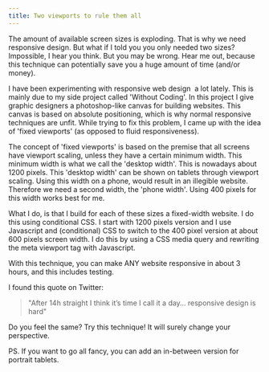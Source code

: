 ```yaml
---
title: Two viewports to rule them all
---
```



The amount of available screen sizes is exploding. That is why we need responsive design. But what if I told you you only needed two sizes? Impossible, I hear you think. But you may be wrong. Hear me out, because this technique can potentially save you a huge amount of time (and/or money).&nbsp;

I have been experimenting with responsive web design &nbsp;a lot lately. This is mainly due to my side project called 'Without Coding'. In this project I give graphic designers a photoshop-like canvas for building websites. This canvas is based on absolute positioning, which is why normal responsive techniques are unfit. While trying to fix this problem, I came up with the idea of 'fixed viewports' (as opposed to fluid responsiveness).

The concept of 'fixed viewports' is based on the premise that all screens have viewport scaling, unless they have a certain minimum width. This minimum width is what we call the 'desktop width'. This is nowadays about 1200 pixels. This 'desktop width' can be shown on tablets through viewport scaling. Using this width on a phone, would result in an illegible website. Therefore we need a second width, the 'phone width'. Using 400 pixels for this width works best for me.

What I do, is that I build for each of these sizes a fixed-width website. I do this using conditional CSS. I start with 1200 pixels version and I use Javascript and (conditional) CSS to switch to the 400 pixel version at about 600 pixels screen width. I do this by using a CSS media query and rewriting the meta viewport tag with Javascript.&nbsp;

With this technique, you can make ANY website responsive in about 3 hours, and this includes testing.

I found this quote on Twitter:&nbsp;

> "After 14h straight I think it’s time I call it a day… responsive design is hard"

Do you feel the same? Try this technique! It will surely change your perspective.

PS.&nbsp;If you want to go all fancy, you can add an in-between version for portrait tablets.